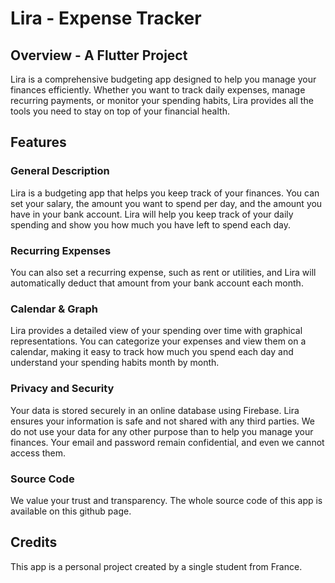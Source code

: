 # Lira - Expense Tracker

## Overview - A Flutter Project
Lira is a comprehensive budgeting app designed to help you manage your finances efficiently. Whether you want to track daily expenses, manage recurring payments, or monitor your spending habits, Lira provides all the tools you need to stay on top of your financial health.

## Features

### General Description
Lira is a budgeting app that helps you keep track of your finances. You can set your salary, the amount you want to spend per day, and the amount you have in your bank account. Lira will help you keep track of your daily spending and show you how much you have left to spend each day.

### Recurring Expenses
You can also set a recurring expense, such as rent or utilities, and Lira will automatically deduct that amount from your bank account each month.

### Calendar & Graph
Lira provides a detailed view of your spending over time with graphical representations. You can categorize your expenses and view them on a calendar, making it easy to track how much you spend each day and understand your spending habits month by month.

### Privacy and Security
Your data is stored securely in an online database using Firebase. Lira ensures your information is safe and not shared with any third parties. We do not use your data for any other purpose than to help you manage your finances. Your email and password remain confidential, and even we cannot access them.

### Source Code
We value your trust and transparency. The whole source code of this app is available on this github page.

## Credits
This app is a personal project created by a single student from France. 
